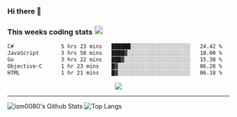 ### Hi there 👋

<!--START_SECTION:giphy-->
<!--END_SECTION:giphy-->

### This weeks coding stats <img src="https://media1.giphy.com/media/LmNwrBhejkK9EFP504/giphy.gif?cid=ecf05e4723nsktnyyj53u162g7cy5rjqfg6gz06kxdg5y55g&rid=giphy.gif" width="20" height="20" />
<!--START_SECTION:waka-->

```txt
C#               5 hrs 23 mins   ██████░░░░░░░░░░░░░░░░░░░   24.42 %
JavaScript       3 hrs 58 mins   ████▓░░░░░░░░░░░░░░░░░░░░   18.00 %
Go               3 hrs 22 mins   ███▓░░░░░░░░░░░░░░░░░░░░░   15.30 %
Objective-C      1 hr 23 mins    █▓░░░░░░░░░░░░░░░░░░░░░░░   06.28 %
HTML             1 hr 21 mins    █▓░░░░░░░░░░░░░░░░░░░░░░░   06.18 %
```

<!--END_SECTION:waka-->

<!--START_SECTION:comicstrip-->
<p align="center">
 <a href="https://xkcd.com/">
 <img src="https://imgs.xkcd.com/comics/urban_planning_opinion_progression.png" />
</a>
</p>
<!--END_SECTION:comicstrip-->

---

![ism0080's Github Stats](https://github-readme-stats.vercel.app/api?username=ism0080&show_icons=true%hide_border=true&hide=issues)
![Top Langs](https://github-readme-stats.vercel.app/api/top-langs/?username=ism0080&layout=compact)

<!--
**ism0080/ism0080** is a ✨ _special_ ✨ repository because its `README.md` (this file) appears on your GitHub profile.

Here are some ideas to get you started:

- 🔭 I’m currently working on ...
- 🌱 I’m currently learning ...
- 👯 I’m looking to collaborate on ...
- 🤔 I’m looking for help with ...
- 💬 Ask me about ...
- 📫 How to reach me: ...
- 😄 Pronouns: ...
- ⚡ Fun fact: ...
-->
